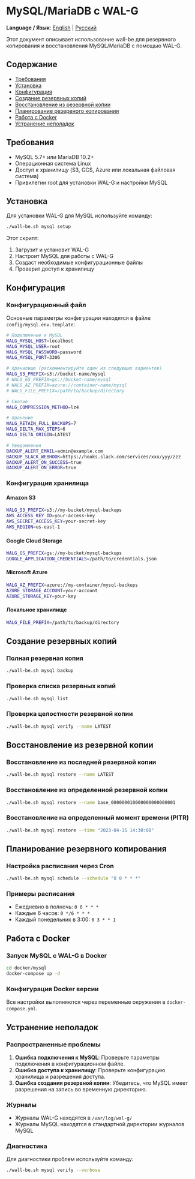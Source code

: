 # MySQL/MariaDB с WAL-G

**Language / Язык**: [English](../en/databases/mysql.md) | [Русский](mysql.md)

Этот документ описывает использование wall-be для резервного копирования и восстановления MySQL/MariaDB с помощью WAL-G.

## Содержание

- [Требования](#требования)
- [Установка](#установка)
- [Конфигурация](#конфигурация)
- [Создание резервных копий](#создание-резервных-копий)
- [Восстановление из резервной копии](#восстановление-из-резервной-копии)
- [Планирование резервного копирования](#планирование-резервного-копирования)
- [Работа с Docker](#работа-с-docker)
- [Устранение неполадок](#устранение-неполадок)

## Требования

- MySQL 5.7+ или MariaDB 10.2+
- Операционная система Linux
- Доступ к хранилищу (S3, GCS, Azure или локальная файловая система)
- Привилегии root для установки WAL-G и настройки MySQL

## Установка

Для установки WAL-G для MySQL используйте команду:

```bash
./wall-be.sh mysql setup
```

Этот скрипт:

1. Загрузит и установит WAL-G
2. Настроит MySQL для работы с WAL-G
3. Создаст необходимые конфигурационные файлы
4. Проверит доступ к хранилищу

## Конфигурация

### Конфигурационный файл

Основные параметры конфигурации находятся в файле `config/mysql.env.template`:

```bash
# Подключение к MySQL
WALG_MYSQL_HOST=localhost
WALG_MYSQL_USER=root
WALG_MYSQL_PASSWORD=password
WALG_MYSQL_PORT=3306

# Хранилище (раскомментируйте один из следующих вариантов)
WALG_S3_PREFIX=s3://bucket-name/mysql
# WALG_GS_PREFIX=gs://bucket-name/mysql
# WALG_AZ_PREFIX=azure://container-name/mysql
# WALG_FILE_PREFIX=/path/to/backup/directory

# Сжатие
WALG_COMPRESSION_METHOD=lz4

# Хранение
WALG_RETAIN_FULL_BACKUPS=7
WALG_DELTA_MAX_STEPS=6
WALG_DELTA_ORIGIN=LATEST

# Уведомления
BACKUP_ALERT_EMAIL=admin@example.com
BACKUP_SLACK_WEBHOOK=https://hooks.slack.com/services/xxx/yyy/zzz
BACKUP_ALERT_ON_SUCCESS=true
BACKUP_ALERT_ON_ERROR=true
```

### Конфигурация хранилища

#### Amazon S3

```bash
WALG_S3_PREFIX=s3://my-bucket/mysql-backups
AWS_ACCESS_KEY_ID=your-access-key
AWS_SECRET_ACCESS_KEY=your-secret-key
AWS_REGION=us-east-1
```

#### Google Cloud Storage

```bash
WALG_GS_PREFIX=gs://my-bucket/mysql-backups
GOOGLE_APPLICATION_CREDENTIALS=/path/to/credentials.json
```

#### Microsoft Azure

```bash
WALG_AZ_PREFIX=azure://my-container/mysql-backups
AZURE_STORAGE_ACCOUNT=your-account
AZURE_STORAGE_KEY=your-key
```

#### Локальное хранилище

```bash
WALG_FILE_PREFIX=/path/to/backup/directory
```

## Создание резервных копий

### Полная резервная копия

```bash
./wall-be.sh mysql backup
```

### Проверка списка резервных копий

```bash
./wall-be.sh mysql list
```

### Проверка целостности резервной копии

```bash
./wall-be.sh mysql verify --name LATEST
```

## Восстановление из резервной копии

### Восстановление из последней резервной копии

```bash
./wall-be.sh mysql restore --name LATEST
```

### Восстановление из определенной резервной копии

```bash
./wall-be.sh mysql restore --name base_000000010000000000000001
```

### Восстановление на определенный момент времени (PITR)

```bash
./wall-be.sh mysql restore --time "2023-04-15 14:30:00"
```

## Планирование резервного копирования

### Настройка расписания через Cron

```bash
./wall-be.sh mysql schedule --schedule "0 0 * * *"
```

### Примеры расписания

- Ежедневно в полночь: `0 0 * * *`
- Каждые 6 часов: `0 */6 * * *`
- Каждый понедельник в 3:00: `0 3 * * 1`

## Работа с Docker

### Запуск MySQL с WAL-G в Docker

```bash
cd docker/mysql
docker-compose up -d
```

### Конфигурация Docker версии

Все настройки выполняются через переменные окружения в `docker-compose.yml`.

## Устранение неполадок

### Распространенные проблемы

1. **Ошибка подключения к MySQL**: Проверьте параметры подключения в конфигурационном файле.
2. **Ошибка доступа к хранилищу**: Проверьте конфигурацию хранилища и разрешения доступа.
3. **Ошибка создания резервной копии**: Убедитесь, что MySQL имеет разрешения на запись во временную директорию.

### Журналы

- Журналы WAL-G находятся в `/var/log/wal-g/`
- Журналы MySQL находятся в стандартной директории журналов MySQL

### Диагностика

Для диагностики проблем используйте команду:

```bash
./wall-be.sh mysql verify --verbose
``` 